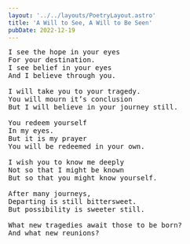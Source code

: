```yaml
---
layout: '../../layouts/PoetryLayout.astro'
title: 'A Will to See, A Will to Be Seen'
pubDate: 2022-12-19
---
```


<pre>
I see the hope in your eyes
For your destination.
I see belief in your eyes
And I believe through you.

I will take you to your tragedy.
You will mourn it’s conclusion
But I will believe in your journey still.

You redeem yourself
In my eyes.
But it is my prayer
You will be redeemed in your own.

I wish you to know me deeply
Not so that I might be known
But so that you might know yourself.

After many journeys,
Departing is still bittersweet.
But possibility is sweeter still.

What new tragedies await those to be born?
And what new reunions?
</pre>